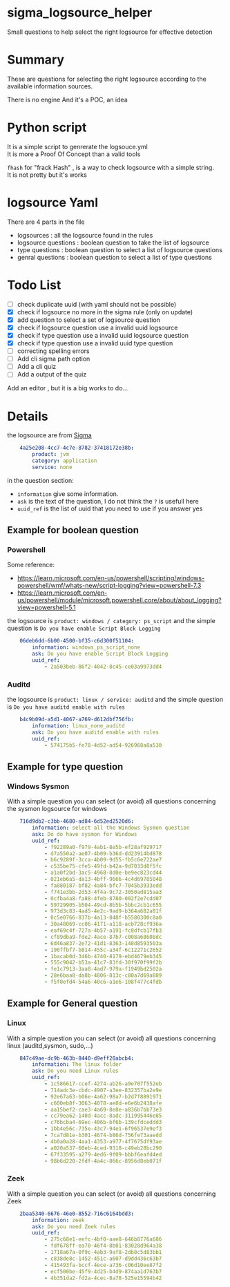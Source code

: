 # sigma_logsource_helper
Small questions to help select the right logsource for effective detection

# Summary

These are questions for selecting the right logsource according to the available information sources.

There is no engine 
And it's a POC, an idea 


# Python script

It is a simple script to genrerate the logsouce.yml  
It is more a Proof Of Concept than a valid tools

`fhash` for "frack Hash" , is a way to check logsource with a simple string.  
It is not pretty but it's works


# logsource Yaml 

There are 4 parts in the file

- logsources : all the logsource found in the rules
- logsource questions : boolean question to take the list of logsource
- type questions : boolean question to select a list of logsource questions
- genral questions : boolean question to select a list of type questions

# Todo List

- [ ] check duplicate uuid (with yaml should not be possible)
- [X] check if logsource no more in the sigma rule (only on update)
- [X] add question to select a set of logsource question
- [X] check if logsource question use a invalid uuid logsource
- [X] check if type question use a invalid uuid logsource question
- [X] check if type question use a invalid uuid type question
- [ ] correcting spelling errors 
- [ ] Add cli sigma path option
- [ ] Add a cli quiz
- [ ] Add a output of the quiz

Add an editor , but it is a big works to do...

# Details

the logsource are from [Sigma](https://github.com/SigmaHQ/sigma-specification/blob/main/Sigma_specification.md#log-source)

```yaml
    4a25e208-4cc7-4c7e-8782-37418172e38b:
        product: jvm
        category: application
        service: none
```

in the question section:
- `information` give some information.  
- `ask` is the text of the question, I do not think the `?` is usefull here  
- `uuid_ref` is the list of uuid that you need to use if you answer yes  


## Example for boolean question
### Powershell
Some reference: 
 - https://learn.microsoft.com/en-us/powershell/scripting/windows-powershell/wmf/whats-new/script-logging?view=powershell-7.3
 - https://learn.microsoft.com/en-us/powershell/module/microsoft.powershell.core/about/about_logging?view=powershell-5.1
  
the logsource is `product: windows / category: ps_script` and the simple question is `Do you have enable Script Block Logging`

```yaml
    06deb6dd-6b00-4500-bf35-c6d300f51104:
        information: windows_ps_script_none
        ask: Do you have enable Script Block Logging
        uuid_ref:
            - 2a503beb-86f2-4042-8c45-ce03a9973dd4
```

### Auditd

the logsource is `product: linux / service: auditd` and the simple question is `Do you have auditd enable with rules`

```yaml
    b4c9b09d-a5d1-4067-a769-d612dbf756fb:
        information: linux_none_auditd
        ask: Do you have auditd enable with rules
        uuid_ref:
            - 574175b5-fe78-4d52-ad54-926968a8a530
```

## Example for type question
### Windows Sysmon

With a simple question you can select (or avoid) all questions concerning the sysmon logsource for windows
```yaml
    716d9db2-c3bb-4680-ad84-6d52ed2520d6:
        information: select all the Windows Sysmon question
        ask: Do do have sysmon for Windows
        uuid_ref:
            - f92289a0-f979-4ab1-8e5b-ef28af929717
            - d7a550a2-ae07-4b09-b36d-dd23914bd878
            - b6c9289f-3cca-4b09-9d55-fb5c6e722ae7
            - c535be75-cfe5-49fd-b42a-9d7033d8f5fc
            - a1a0f2bd-3ac5-4968-8d0e-be9ec823cd44
            - 021eb6a5-da13-4bff-9666-4c4d69785048
            - fa880187-bf82-4a84-bfc7-7045b3933edd
            - f741e3bb-2d53-4f4a-9c72-3050ad815aa3
            - 0cfba4a8-fa88-4feb-8780-002f2e7cdd07
            - 59729905-b504-49cd-8b5b-5bbc2cb1c655
            - 973d3c83-4ad5-4e2c-9ad9-b364a682a81f
            - 0c5e0766-837b-4a13-848f-b5580300c8a0
            - 30a48069-cc06-4171-a118-acb728cf936a
            - eaf69c4f-727a-4b57-a191-fc8dfcb17fb3
            - cf89dba9-fde2-4ace-87b7-c008a68608dc
            - 6d46a837-2e72-41d1-8363-148d8593503a
            - 190ffbf7-b814-455c-a34f-6c12271c2652
            - 1bacab0d-346b-4740-8179-ebd4679eb345
            - 555c9042-b53a-41c7-83fd-30f970f99f2b
            - fe1c7913-3aa8-4ad7-979a-f1949bd2502a
            - 28e6baa8-da8b-4806-813c-c80a7d69a889
            - f5f0efd4-54a6-40c6-a1e6-108f477c4fdb
```

## Example for General question
### Linux

With a simple question you can select (or avoid) all questions concerning linux (auditd,sysmon, sudo,...)
```yaml
    847c49ae-dc9b-463b-8440-d9eff20abcb4:
        information: The linux folder
        ask: Do you need Linux rules
        uuid_ref:
            - 1c586617-ccef-4274-ab26-a9e707f552eb
            - 714adc3e-cbdc-4907-a3ee-832357ba2e9e
            - 92e67a63-b06e-4a62-98a7-b2d7f8891971
            - c600eb8f-3063-4078-ae8d-e6e6b2438afe
            - aa15bef2-cae3-4a69-8e8e-a836b7bb73e3
            - cc79ea62-140d-4acc-8adc-311995446e85
            - c76bcba4-69ec-406b-bf6b-139cfdceddd3
            - 1bb4e56c-735e-43c7-94e1-6f96537e9ef3
            - 7ca7d81e-b301-4674-b86d-756fe73aaedd
            - 4b0a0a28-4aa1-4353-a977-4f7675df93ae
            - a020a537-60eb-4ced-9318-c49eb28bc290
            - 67f33595-a279-4ed6-9f09-bbbf6eafd4ed
            - 98b6d220-2fdf-4a4c-866c-8956d8eb071f
```
### Zeek

With a simple question you can select (or avoid) all questions concerning Zeek
```yaml
    2baa5340-6676-46e0-8552-716c6164bdd3:
        information: zeek
        ask: Do you need Zeek rules
        uuid_ref:
            - 275c68e1-eefc-4bf0-aae8-646b8776a686
            - fdf678ff-ea70-46f4-8b01-83028d964a38
            - 1718a67a-0f9c-4ab3-9af8-2db8c5d83bb1
            - c838de8c-1452-451c-a607-d9dd436c63b7
            - 415493fa-bccf-4ece-a736-c06d10ee87f2
            - ecf500be-45f9-4d25-b4d9-874aa1d763b7
            - 4b351da2-fd2a-4cec-8a78-525e15594b42
```
